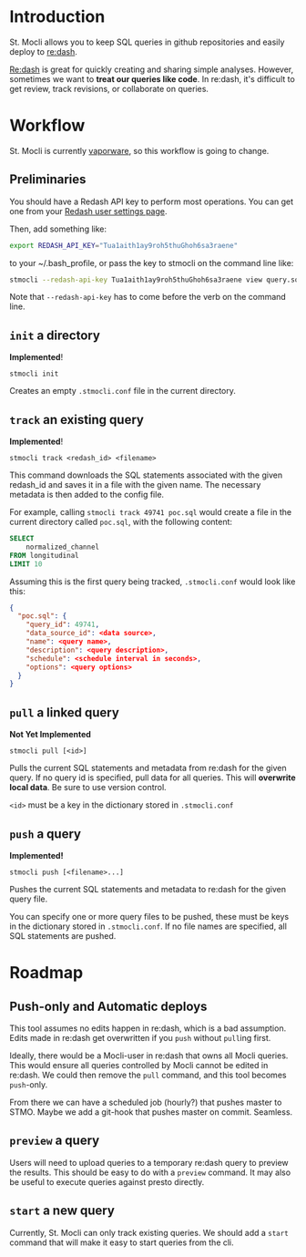 # Introduction

St. Mocli allows you to keep SQL queries in github repositories
and easily deploy to
[re:dash](https://redash.io/).

[Re:dash](https://redash.io/)
is great for quickly creating and sharing simple analyses.
However, sometimes we want to **treat our queries like code**.
In re:dash, it's difficult to get review, track revisions, or collaborate on queries.

# Workflow

St. Mocli is currently [vaporware](https://en.wikipedia.org/wiki/Vaporware),
so this workflow is going to change.

## Preliminaries

You should have a Redash API key to perform most operations.
You can get one from your
[Redash user settings page](https://sql.telemetry.mozilla.org/users/me).

Then, add something like:

```bash
export REDASH_API_KEY="Tua1aith1ay9roh5thuGhoh6sa3raene"
```

to your ~/.bash_profile, or pass the key to stmocli on the command line like:

```bash
stmocli --redash-api-key Tua1aith1ay9roh5thuGhoh6sa3raene view query.sql
```

Note that `--redash-api-key` has to come before the verb on the command line.

## `init` a directory

**Implemented**!

`stmocli init`

Creates an empty `.stmocli.conf` file in the current directory.

## `track` an existing query

**Implemented**!

`stmocli track <redash_id> <filename>`

This command downloads the SQL statements associated with the given redash_id
and saves it in a file with the given name.
The necessary metadata is then added to the config file.

For example, calling
`stmocli track 49741 poc.sql`
would create a file in the current directory called `poc.sql`,
with the following content:

```sql
SELECT
    normalized_channel
FROM longitudinal
LIMIT 10
```

Assuming this is the first query being tracked, `.stmocli.conf` would look like this:

```json
{
  "poc.sql": {
    "query_id": 49741,
    "data_source_id": <data source>,
    "name": <query name>,
    "description": <query description>,
    "schedule": <schedule interval in seconds>,
    "options": <query options>
  }
}
```

## `pull` a linked query

**Not Yet Implemented**

`stmocli pull [<id>]`

Pulls the current SQL statements and metadata from re:dash for the given query.
If no query id is specified, pull data for all queries.
This will **overwrite local data**.
Be sure to use version control.

`<id>` must be a key in the dictionary stored in `.stmocli.conf`

## `push` a query

**Implemented!**

`stmocli push [<filename>...]`

Pushes the current SQL statements and metadata to re:dash for the given query file.

You can specify one or more query files to be pushed, these must be keys in the
dictionary stored in `.stmocli.conf`. If no file names are specified, all SQL
statements are pushed.

# Roadmap

## Push-only and Automatic deploys

This tool assumes no edits happen in re:dash, which is a bad assumption.
Edits made in re:dash get overwritten if you `push` without `pull`ing first.

Ideally, there would be a Mocli-user in re:dash that owns all Mocli queries.
This would ensure all queries controlled by Mocli cannot be edited in re:dash.
We could then remove the `pull` command, and this tool becomes `push`-only.

From there we can have a scheduled job (hourly?) that pushes master to STMO.
Maybe we add a git-hook that pushes master on commit. Seamless.

## `preview` a query

Users will need to upload queries to a temporary re:dash query to preview the results.
This should be easy to do with a `preview` command.
It may also be useful to execute queries against presto directly.

## `start` a new query

Currently, St. Mocli can only track existing queries.
We should add a `start` command that will make it easy to start queries from the cli.
